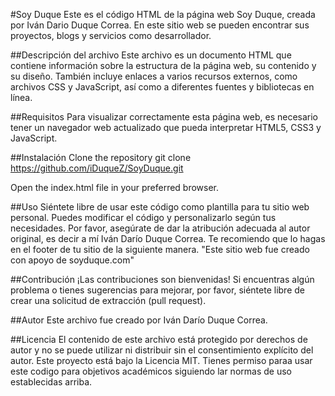 #Soy Duque
Este es el código HTML de la página web Soy Duque, creada por Iván Dario Duque Correa. En este sitio web se pueden encontrar sus proyectos, blogs y servicios como desarrollador.

##Descripción del archivo
Este archivo es un documento HTML que contiene información sobre la estructura de la página web, su contenido y su diseño. También incluye enlaces a varios recursos externos, como archivos CSS y JavaScript, así como a diferentes fuentes y bibliotecas en línea.

##Requisitos
Para visualizar correctamente esta página web, es necesario tener un navegador web actualizado que pueda interpretar HTML5, CSS3 y JavaScript.

##Instalación
Clone the repository
git clone https://github.com/iDuqueZ/SoyDuque.git

Open the index.html file in your preferred browser.

##Uso
Siéntete libre de usar este código como plantilla para tu sitio web personal. Puedes modificar el código y personalizarlo según tus necesidades. Por favor, asegúrate de dar la atribución adecuada al autor original, es decir a mí Iván Darío Duque Correa. Te recomiendo que lo hagas en el footer de tu sitio de la siguiente manera.
"Este sitio web fue creado con apoyo de soyduque.com"

##Contribución
¡Las contribuciones son bienvenidas! Si encuentras algún problema o tienes sugerencias para mejorar, por favor, siéntete libre de crear una solicitud de extracción (pull request).

##Autor
Este archivo fue creado por Iván Darío Duque Correa.

##Licencia
El contenido de este archivo está protegido por derechos de autor y no se puede utilizar ni distribuir sin el consentimiento explícito del autor. Este proyecto está bajo la Licencia MIT. Tienes permiso paraa usar este codigo para objetivos académicos siguiendo lar normas de uso establecidas arriba.



